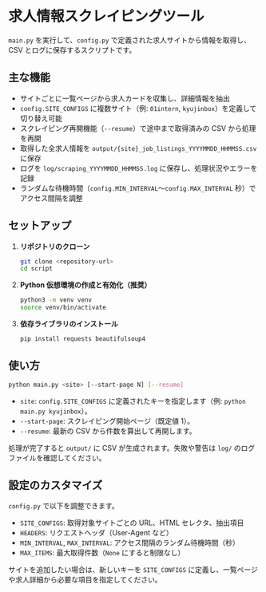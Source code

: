 # 求人情報スクレイピングツール

`main.py` を実行して、`config.py` で定義された求人サイトから情報を取得し、CSV とログに保存するスクリプトです。

## 主な機能

- サイトごとに一覧ページから求人カードを収集し、詳細情報を抽出
- `config.SITE_CONFIGS` に複数サイト（例: `01intern`, `kyujinbox`）を定義して切り替え可能
- スクレイピング再開機能（`--resume`）で途中まで取得済みの CSV から処理を再開
- 取得した全求人情報を `output/{site}_job_listings_YYYYMMDD_HHMMSS.csv` に保存
- ログを `log/scraping_YYYYMMDD_HHMMSS.log` に保存し、処理状況やエラーを記録
- ランダムな待機時間（`config.MIN_INTERVAL`〜`config.MAX_INTERVAL` 秒）でアクセス間隔を調整

## セットアップ

1. **リポジトリのクローン**
   ```bash
   git clone <repository-url>
   cd script
   ```

2. **Python 仮想環境の作成と有効化（推奨）**
   ```bash
   python3 -m venv venv
   source venv/bin/activate
   ```

3. **依存ライブラリのインストール**
   ```bash
   pip install requests beautifulsoup4
   ```

## 使い方

```bash
python main.py <site> [--start-page N] [--resume]
```

- `site`: `config.SITE_CONFIGS` に定義されたキーを指定します（例: `python main.py kyujinbox`）。
- `--start-page`: スクレイピング開始ページ（既定値 1）。
- `--resume`: 最新の CSV から件数を算出して再開します。

処理が完了すると `output/` に CSV が生成されます。失敗や警告は `log/` のログファイルを確認してください。

## 設定のカスタマイズ

`config.py` で以下を調整できます。

- `SITE_CONFIGS`: 取得対象サイトごとの URL、HTML セレクタ、抽出項目
- `HEADERS`: リクエストヘッダ（User-Agent など）
- `MIN_INTERVAL`, `MAX_INTERVAL`: アクセス間隔のランダム待機時間（秒）
- `MAX_ITEMS`: 最大取得件数（`None` にすると制限なし）

サイトを追加したい場合は、新しいキーを `SITE_CONFIGS` に定義し、一覧ページや求人詳細から必要な項目を指定してください。
